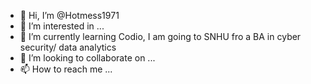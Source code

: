 - 👋 Hi, I’m @Hotmess1971
- 👀 I’m interested in ...
- 🌱 I’m currently learning Codio, I am going to SNHU fro a BA in cyber security/ data analytics
- 💞️ I’m looking to collaborate on ...
- 📫 How to reach me ...

<!---
Hotmess1971/Hotmess1971 is a ✨ special ✨ repository because its `README.md` (this file) appears on your GitHub profile.
You can click the Preview link to take a look at your changes.
--->

